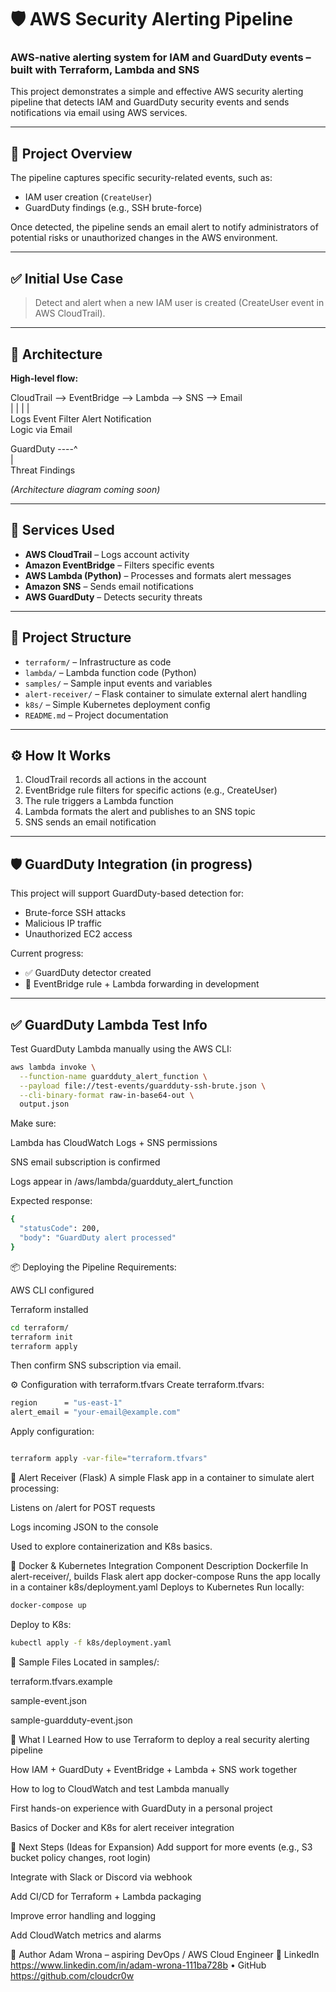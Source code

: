 # 🛡️ AWS Security Alerting Pipeline

### AWS-native alerting system for IAM and GuardDuty events – built with Terraform, Lambda and SNS

This project demonstrates a simple and effective AWS security alerting pipeline that detects IAM and GuardDuty security events and sends notifications via email using AWS services.

---

## 🚀 Project Overview

The pipeline captures specific security-related events, such as:

- IAM user creation (`CreateUser`)
- GuardDuty findings (e.g., SSH brute-force)

Once detected, the pipeline sends an email alert to notify administrators of potential risks or unauthorized changes in the AWS environment.

---

## ✅ Initial Use Case

> Detect and alert when a new IAM user is created (CreateUser event in AWS CloudTrail).

---

## 🧱 Architecture

**High-level flow:**

CloudTrail --> EventBridge --> Lambda --> SNS --> Email  
     |             |              |         |  
  Logs         Event Filter    Alert    Notification  
                               Logic     via Email  

GuardDuty ----^  
   |  
Threat Findings

*(Architecture diagram coming soon)*

---

## 🔧 Services Used

- **AWS CloudTrail** – Logs account activity
- **Amazon EventBridge** – Filters specific events
- **AWS Lambda (Python)** – Processes and formats alert messages
- **Amazon SNS** – Sends email notifications
- **AWS GuardDuty** – Detects security threats

---

## 📁 Project Structure

- `terraform/` – Infrastructure as code
- `lambda/` – Lambda function code (Python)
- `samples/` – Sample input events and variables
- `alert-receiver/` – Flask container to simulate external alert handling
- `k8s/` – Simple Kubernetes deployment config
- `README.md` – Project documentation

---

## ⚙️ How It Works

1. CloudTrail records all actions in the account
2. EventBridge rule filters for specific actions (e.g., CreateUser)
3. The rule triggers a Lambda function
4. Lambda formats the alert and publishes to an SNS topic
5. SNS sends an email notification

---

## 🛡️ GuardDuty Integration (in progress)

This project will support GuardDuty-based detection for:

- Brute-force SSH attacks
- Malicious IP traffic
- Unauthorized EC2 access

Current progress:

- ✅ GuardDuty detector created
- 🔄 EventBridge rule + Lambda forwarding in development

---

## ✅ GuardDuty Lambda Test Info

Test GuardDuty Lambda manually using the AWS CLI:

```bash
aws lambda invoke \
  --function-name guardduty_alert_function \
  --payload file://test-events/guardduty-ssh-brute.json \
  --cli-binary-format raw-in-base64-out \
  output.json
```

Make sure:

Lambda has CloudWatch Logs + SNS permissions

SNS email subscription is confirmed

Logs appear in /aws/lambda/guardduty_alert_function

Expected response:
```bash
{
  "statusCode": 200,
  "body": "GuardDuty alert processed"
}
```
📦 Deploying the Pipeline
Requirements:

AWS CLI configured

Terraform installed
```bash
cd terraform/
terraform init
terraform apply
```
Then confirm SNS subscription via email.


⚙️ Configuration with terraform.tfvars
Create terraform.tfvars:

```bash
region      = "us-east-1"
alert_email = "your-email@example.com"
```
Apply configuration:

```bash

terraform apply -var-file="terraform.tfvars"

```

🐍 Alert Receiver (Flask)
A simple Flask app in a container to simulate alert processing:

Listens on /alert for POST requests

Logs incoming JSON to the console

Used to explore containerization and K8s basics.

🐳 Docker & Kubernetes Integration
Component	Description
Dockerfile	In alert-receiver/, builds Flask alert app
docker-compose	Runs the app locally in a container
k8s/deployment.yaml	Deploys to Kubernetes
Run locally:

```bash
docker-compose up
```
Deploy to K8s:
```bash
kubectl apply -f k8s/deployment.yaml
```

📄 Sample Files
Located in samples/:

terraform.tfvars.example

sample-event.json

sample-guardduty-event.json

🧠 What I Learned
How to use Terraform to deploy a real security alerting pipeline

How IAM + GuardDuty + EventBridge + Lambda + SNS work together

How to log to CloudWatch and test Lambda manually

First hands-on experience with GuardDuty in a personal project

Basics of Docker and K8s for alert receiver integration

🔭 Next Steps (Ideas for Expansion)
Add support for more events (e.g., S3 bucket policy changes, root login)

Integrate with Slack or Discord via webhook

Add CI/CD for Terraform + Lambda packaging

Improve error handling and logging

Add CloudWatch metrics and alarms

🧠 Author
Adam Wrona – aspiring DevOps / AWS Cloud Engineer
🔗 LinkedIn https://www.linkedin.com/in/adam-wrona-111ba728b  • GitHub https://github.com/cloudcr0w